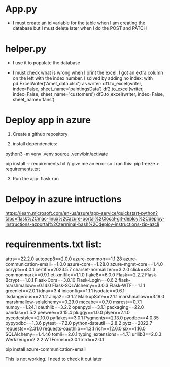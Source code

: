 # App.py
* I must create an id variable for the table when I am creating the database but I must delete later when I do the POST and PATCH

# helper.py 
* I use it to populate the database

* I must check what is wrong when I print the excel. I got an extra column on the left with the index number. I solved by adding no index:
    with pd.ExcelWriter('Amet_data.xlsx') as writer:
        df1.to_excel(writer, index=False, sheet_name='paintingsData')
        df2.to_excel(writer, index=False, sheet_name='customers')
        df3.to_excel(writer, index=False, sheet_name='fans')


# Deploy app in azure

1. Create a github repository

2. install dependencies: 

python3 -m venv .venv
source .venv/bin/activate

pip install -r requirements.txt // give me an error so I ran this:
pip freeze > requirements.txt

3. Run the app:
flask run


# Delpoy in azure intructions

https://learn.microsoft.com/en-us/azure/app-service/quickstart-python?tabs=flask%2Cmac-linux%2Cazure-portal%2Clocal-git-deploy%2Cdeploy-instructions-azportal%2Cterminal-bash%2Cdeploy-instructions-zip-azcli



# requirenments.txt list:
attrs==22.2.0
autopep8==2.0.0
azure-common==1.1.28
azure-communication-email==1.0.0
azure-core==1.28.0
azure-mgmt-core==1.4.0
bcrypt==4.0.1
certifi==2023.5.7
charset-normalizer==3.2.0
click==8.1.3
commonmark==0.9.1
et-xmlfile==1.1.0
flake8==6.0.0
Flask==2.2.2
Flask-Bcrypt==1.0.1
Flask-Cors==3.0.10
Flask-Login==0.6.2
flask-marshmallow==0.14.0
Flask-SQLAlchemy==3.0.3
Flask-WTF==1.1.1
greenlet==2.0.1
idna==3.4
iniconfig==1.1.1
isodate==0.6.1
itsdangerous==2.1.2
Jinja2==3.1.2
MarkupSafe==2.1.1
marshmallow==3.19.0
marshmallow-sqlalchemy==0.29.0
mccabe==0.7.0
msrest==0.7.1
numpy==1.24.1
oauthlib==3.2.2
openpyxl==3.1.1
packaging==22.0
pandas==1.5.2
peewee==3.15.4
pluggy==1.0.0
plyer==2.1.0
pycodestyle==2.10.0
pyflakes==3.0.1
Pygments==2.13.0
pyodbc==4.0.35
pypyodbc==1.3.6
pytest==7.2.0
python-dateutil==2.8.2
pytz==2022.7
requests==2.31.0
requests-oauthlib==1.3.1
rich==12.6.0
six==1.16.0
SQLAlchemy==1.4.46
tomli==2.0.1
typing_extensions==4.7.1
urllib3==2.0.3
Werkzeug==2.2.2
WTForms==3.0.1
xlrd==2.0.1


pip install azure-communication-email

This is not working. I need to check it out later